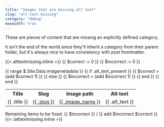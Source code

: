 ```yaml
---
title: "Images that are missing alt text"
slug: "alt-text-missing"
category: "debug"
maxwidth: true
---
```


These are pieces of content that are missing an explicitly defined category.

It isn't the end of the world since they'll inherit a category from their parent folder, but it's always nice to have consistency with post frontmatter.

{{< alttextmissing.inline >}}
{{ $correct := 0 }}
{{ $incorrect := 0 }}
<table>
  <tr>
    <th>Title</th>
    <th>Slug</th>
    <th>Image path</th>
    <th>Alt text</th>
  </tr>
  {{ range $.Site.Data.imagemetadata }}
    {{ if .alt_text_present }}
      {{ $correct = (add $correct 1) }}
    {{ else }}
      {{ $incorrect = (add $incorrect 1) }}
    {{ end }}
  <tr class='{{ if .alt_text_present }}bg-green-200{{ else }}bg-red-200{{ end }}'>
    <td>{{ .title }}</td>
    <td><a href="{{ .post_path }}">{{ .slug }}</a></td>
    <td><a href="{{ .image_path }}">{{ .image_name }}</a></td>
    <td>{{ .alt_text }}</td>
  </tr>
  {{ end }}
</table>
Remaining items to be fixed: {{ $incorrect }} / {{ add $incorrect $correct }}
{{< /alttextmissing.inline >}}